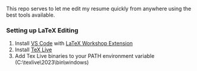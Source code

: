
This repo serves to let me edit my resume quickly from anywhere using the best tools available.

### Setting up LaTeX Editing
1. Install [VS Code](https://marketplace.visualstudio.com/items?itemName=James-Yu.latex-workshop) with [LaTeX Workshop Extension](https://marketplace.visualstudio.com/items?itemName=James-Yu.latex-workshop)
2. Install [TeX Live](https://www.tug.org/texlive/)
3. Add Tex Live binaries to your PATH environment variable (C:\texlive\2023\bin\windows)
